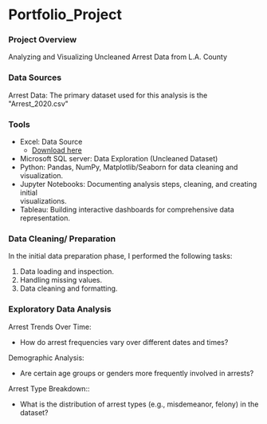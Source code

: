# Portfolio_Project

### Project Overview

Analyzing and Visualizing Uncleaned Arrest Data from L.A. County

### Data Sources

Arrest Data: The primary dataset used for this analysis is the "Arrest_2020.csv"

### Tools

- Excel: Data Source
  - [Download here](https://data.lacity.org/Public-Safety/Arrest-Data-from-2020-to-Present/amvf-fr72/about_data)
- Microsoft SQL server: Data Exploration (Uncleaned Dataset)
- Python: Pandas, NumPy, Matplotlib/Seaborn for data cleaning and visualization.
- Jupyter Notebooks: Documenting analysis steps, cleaning, and creating initial     
  visualizations.
- Tableau: Building interactive dashboards for comprehensive data representation.

### Data Cleaning/ Preparation

In the initial data preparation phase, I performed the following tasks:

1. Data loading and inspection.
2. Handling missing values.
3. Data cleaning and formatting.

### Exploratory Data Analysis

Arrest Trends Over Time:
  - How do arrest frequencies vary over different dates and times?

Demographic Analysis:
  - Are certain age groups or genders more frequently involved in arrests?

Arrest Type Breakdown::
  - What is the distribution of arrest types (e.g., misdemeanor, felony) in the dataset?



